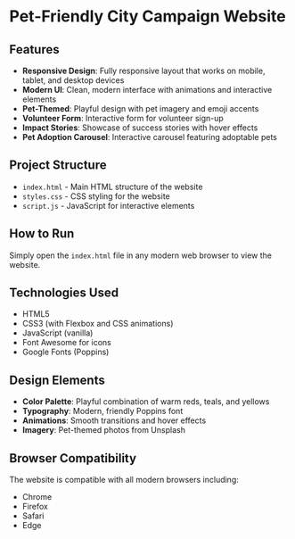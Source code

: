 # Pet-Friendly City Campaign Website



## Features

- **Responsive Design**: Fully responsive layout that works on mobile, tablet, and desktop devices
- **Modern UI**: Clean, modern interface with animations and interactive elements
- **Pet-Themed**: Playful design with pet imagery and emoji accents
- **Volunteer Form**: Interactive form for volunteer sign-up
- **Impact Stories**: Showcase of success stories with hover effects
- **Pet Adoption Carousel**: Interactive carousel featuring adoptable pets

## Project Structure

- `index.html` - Main HTML structure of the website
- `styles.css` - CSS styling for the website
- `script.js` - JavaScript for interactive elements

## How to Run

Simply open the `index.html` file in any modern web browser to view the website.

## Technologies Used

- HTML5
- CSS3 (with Flexbox and CSS animations)
- JavaScript (vanilla)
- Font Awesome for icons
- Google Fonts (Poppins)

## Design Elements

- **Color Palette**: Playful combination of warm reds, teals, and yellows
- **Typography**: Modern, friendly Poppins font
- **Animations**: Smooth transitions and hover effects
- **Imagery**: Pet-themed photos from Unsplash

## Browser Compatibility

The website is compatible with all modern browsers including:
- Chrome
- Firefox
- Safari
- Edge
